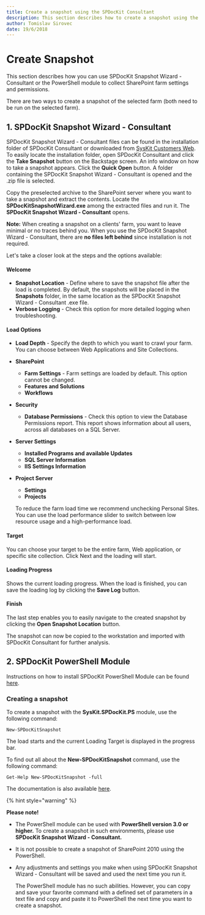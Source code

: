 ```yaml
---
title: Create a snapshot using the SPDocKit Consultant
description: This section describes how to create a snapshot using the SPDocKit Consultant.
author: Tomislav Sirovec
date: 19/6/2018
---
```


# Create Snapshot

This section describes how you can use SPDocKit Snapshot Wizard - Consultant or the PowerShell module to collect SharePoint farm settings and permissions.

There are two ways to create a snapshot of the selected farm \(both need to be run on the selected farm\).

## 1. SPDocKit Snapshot Wizard - Consultant

SPDocKit Snapshot Wizard - Consultant files can be found in the installation folder of SPDocKit Consultant or downloaded from [SysKit Customers Web](https://my.syskit.com). To easily locate the installation folder, open SPDocKit Consultant and click the **Take Snapshot** button on the Backstage screen. An info window on how to take a snapshot appears. Click the **Quick Open** button. A folder containing the SPDocKit Snapshot Wizard - Consultant is opened and the .zip file is selected.

Copy the preselected archive to the SharePoint server where you want to take a snapshot and extract the contents. Locate the **SPDocKitSnapshotWizard.exe** among the extracted files and run it. The **SPDocKit Snapshot Wizard - Consultant** opens.

**Note:** When creating a snapshot on a clients' farm, you want to leave minimal or no traces behind you. When you use the SPDocKit Snapshot Wizard - Consultant, there are **no files left behind** since installation is not required.

Let's take a closer look at the steps and the options available:

#### Welcome

* **Snapshot Location** - Define where to save the snapshot file after the load is completed. By default, the snapshots will be placed in the **Snapshots** folder, in the same location as the SPDocKit Snapshot Wizard - Consultant .exe file. 
* **Verbose Logging** - Check this option for more detailed logging when troubleshooting.

#### Load Options

* **Load Depth** - Specify the depth to which you want to crawl your farm. You can choose between Web Applications and Site Collections.
* **SharePoint**
  * **Farm Settings** - Farm settings are loaded by default. This option cannot be changed. 
  * **Features and Solutions**
  * **Workflows**
* **Security**
  * **Database Permissions** - Check this option to view the Database Permissions report. This report shows information about all users, across all databases on a SQL Server. 
* **Server Settings**
  * **Installed Programs and available Updates**
  * **SQL Server Information**
  * **IIS Settings Information**
* **Project Server**

  * **Settings**
  * **Projects**  

  To reduce the farm load time we recommend unchecking Personal Sites. You can use the load performance slider to switch between low resource usage and a high-performance load.

#### Target

You can choose your target to be the entire farm, Web application, or specific site collection. Click Next and the loading will start.

#### Loading Progress

Shows the current loading progress. When the load is finished, you can save the loading log by clicking the **Save Log** button.

#### Finish

The last step enables you to easily navigate to the created snapshot by clicking the **Open Snapshot Location** button.

The snapshot can now be copied to the workstation and imported with SPDocKit Consultant for further analysis.

## 2. SPDocKit PowerShell Module

Instructions on how to install SPDocKit PowerShell Module can be found [here](../installation/powershell-guide.md).

### Creating a snapshot

To create a snapshot with the **SysKit.SPDocKit.PS** module, use the following command:

```text
New-SPDocKitSnapshot
```

The load starts and the current Loading Target is displayed in the progress bar.

To find out all about the **New-SPDocKitSnapshot** command, use the following command:

```text
Get-Help New-SPDocKitSnapshot -full
```

The documentation is also available [here](../get-to-know-spdockit/powershell-commands.md).

{% hint style="warning" %}

**Please note!**

* The PowerShell module can be used with **PowerShell version 3.0 or higher.** To create a snapshot in such environments, please use **SPDocKit Snapshot Wizard - Consultant.**
* It is not possible to create a snapshot of SharePoint 2010 using the PowerShell.
* Any adjustments and settings you make when using SPDocKit Snapshot Wizard - Consultant will be saved and used the next time you run it.

  The PowerShell module has no such abilities. However, you can copy and save your favorite command with a defined set of parameters in a text file and copy and paste it to PowerShell the next time you want to create a snapshot.

